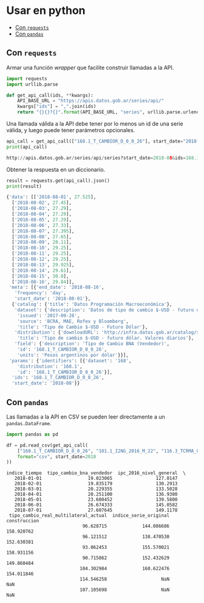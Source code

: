 # Usar en python

<!-- START doctoc generated TOC please keep comment here to allow auto update -->
<!-- DON'T EDIT THIS SECTION, INSTEAD RE-RUN doctoc TO UPDATE -->
 

- [Con `requests`](#con-requests)
- [Con `pandas`](#con-pandas)

<!-- END doctoc generated TOC please keep comment here to allow auto update -->

## Con `requests`

Armar una función _wrapper_ que facilite construir llamadas a la API.

```python
import requests
import urllib.parse

def get_api_call(ids, **kwargs):
    API_BASE_URL = "https://apis.datos.gob.ar/series/api/"
    kwargs["ids"] = ",".join(ids)
    return "{}{}?{}".format(API_BASE_URL, "series", urllib.parse.urlencode(kwargs))
```

Una llamada válida a la API debe tener por lo menos un id de una serie válida, y luego puede tener parámetros opcionales.

```python
api_call = get_api_call(["168.1_T_CAMBIOR_D_0_0_26"], start_date="2018-08")
print(api_call)

http://apis.datos.gob.ar/series/api/series?start_date=2018-08&ids=168.1_T_CAMBIOR_D_0_0_26
```

Obtener la respuesta en un diccionario.

```python
result = requests.get(api_call).json()
print(result)

{'data': [['2018-08-01', 27.525],
  ['2018-08-02', 27.45],
  ['2018-08-03', 27.29],
  ['2018-08-04', 27.29],
  ['2018-08-05', 27.29],
  ['2018-08-06', 27.33],
  ['2018-08-07', 27.395],
  ['2018-08-08', 27.65],
  ['2018-08-09', 28.11],
  ['2018-08-10', 29.25],
  ['2018-08-11', 29.25],
  ['2018-08-12', 29.25],
  ['2018-08-13', 29.925],
  ['2018-08-14', 29.61],
  ['2018-08-15', 30.0],
  ['2018-08-16', 29.84]],
 'meta': [{'end_date': '2018-08-16',
   'frequency': 'day',
   'start_date': '2018-08-01'},
  {'catalog': {'title': 'Datos Programación Macroeconómica'},
   'dataset': {'description': 'Datos de tipo de cambio $-USD - futuro dólar . Con respecto al dólar de Estados Unidos. Frecuencia diaria.',
    'issued': '2017-09-28',
    'source': 'BCRA, MAE, Rofex y Bloomberg',
    'title': 'Tipo de Cambio $-USD - Futuro Dólar'},
   'distribution': {'downloadURL': 'http://infra.datos.gob.ar/catalog/sspm/dataset/168/distribution/168.1/download/datos-tipo-cambio-usd-futuro-dolar-frecuencia-diaria.csv',
    'title': 'Tipo de cambio $-USD - futuro dólar. Valores diarios'},
   'field': {'description': 'Tipo de Cambio BNA (Vendedor)',
    'id': '168.1_T_CAMBIOR_D_0_0_26',
    'units': 'Pesos argentinos por dólar'}}],
 'params': {'identifiers': [{'dataset': '168',
    'distribution': '168.1',
    'id': '168.1_T_CAMBIOR_D_0_0_26'}],
  'ids': '168.1_T_CAMBIOR_D_0_0_26',
  'start_date': '2018-08'}}
```

## Con `pandas`

Las llamadas a la API en CSV se pueden leer directamente a un `pandas.DataFrame`.

```python
import pandas as pd

df = pd.read_csv(get_api_call(
    ["168.1_T_CAMBIOR_D_0_0_26", "101.1_I2NG_2016_M_22", "116.3_TCRMA_0_M_36", "143.3_NO_PR_2004_A_21", "11.3_VMATC_2004_M_12"],
    format="csv", start_date=2018
))
```

```
indice_tiempo  tipo_cambio_bna_vendedor  ipc_2016_nivel_general  \
   2018-01-01                 19.023065                127.0147
   2018-02-01                 19.835179                130.2913
   2018-03-01                 20.229355                133.5028
   2018-04-01                 20.251100                136.9380
   2018-05-01                 23.600452                139.5800
   2018-06-01                 26.674333                145.0582
   2018-07-01                 27.607645                149.1178
 tipo_cambio_real_multilateral_actual  indice_serie_original  construccion
                            96.628715             144.086686    158.920762
                            96.121512             138.470530    152.630381
                            93.062453             155.570021    158.931156
                            90.715862             152.432629    149.860484
                           104.302984             160.622476    154.011846
                           114.546258                    NaN           NaN
                           107.105698                    NaN           NaN
```



<!-- ## Con `plotly` -->
